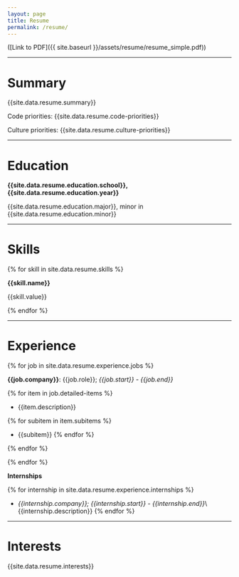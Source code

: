 ```yaml
---
layout: page
title: Resume
permalink: /resume/
---
```


([Link to PDF]({{ site.baseurl }}/assets/resume/resume_simple.pdf))

---

Summary
=======

{{site.data.resume.summary}}

Code priorities: {{site.data.resume.code-priorities}}

Culture priorities: {{site.data.resume.culture-priorities}}

---

Education
=========

**{{site.data.resume.education.school}}, {{site.data.resume.education.year}}**

{{site.data.resume.education.major}}, minor in {{site.data.resume.education.minor}}

---

Skills
======

{% for skill in site.data.resume.skills %}

**{{skill.name}}**

{{skill.value}}

{% endfor %}

---

Experience
==========

{% for job in site.data.resume.experience.jobs %}

**{{job.company}}**: {{job.role}}; *{{job.start}} - {{job.end}}*

{% for item in job.detailed-items %}
* {{item.description}}

{% for subitem in item.subitems %}
  * {{subitem}}
{% endfor %}

{% endfor %}

{% endfor %}

**Internships**

{% for internship in site.data.resume.experience.internships %}
* *{{internship.company}}; {{internship.start}} - {{internship.end}}*\\
{{internship.description}}
{% endfor %}

---

Interests
=========

{{site.data.resume.interests}}
